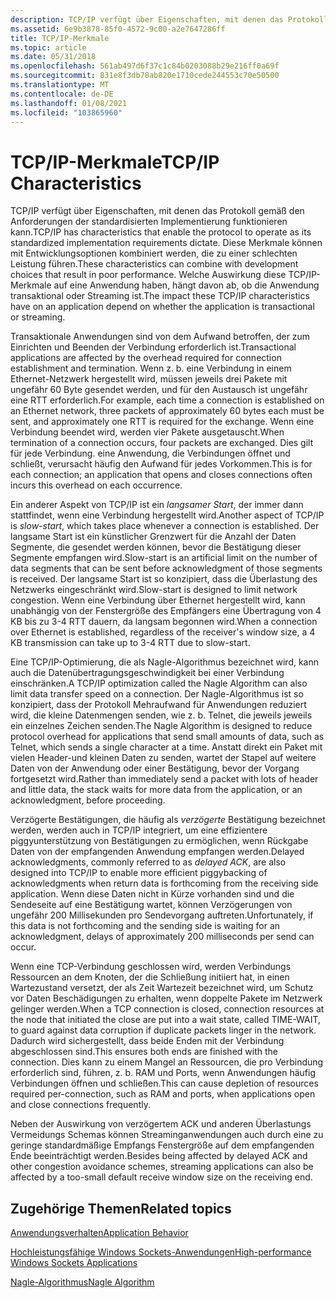 ```yaml
---
description: TCP/IP verfügt über Eigenschaften, mit denen das Protokoll gemäß den Anforderungen der standardisierten Implementierung funktionieren kann.
ms.assetid: 6e9b3878-85f0-4572-9c00-a2e7647286ff
title: TCP/IP-Merkmale
ms.topic: article
ms.date: 05/31/2018
ms.openlocfilehash: 561ab497d6f37c1c84b0203088b29e216ff0a69f
ms.sourcegitcommit: 831e8f3db78ab820e1710cede244553c70e50500
ms.translationtype: MT
ms.contentlocale: de-DE
ms.lasthandoff: 01/08/2021
ms.locfileid: "103865960"
---
```

# <a name="tcpip-characteristics"></a><span data-ttu-id="56533-103">TCP/IP-Merkmale</span><span class="sxs-lookup"><span data-stu-id="56533-103">TCP/IP Characteristics</span></span>

<span data-ttu-id="56533-104">TCP/IP verfügt über Eigenschaften, mit denen das Protokoll gemäß den Anforderungen der standardisierten Implementierung funktionieren kann.</span><span class="sxs-lookup"><span data-stu-id="56533-104">TCP/IP has characteristics that enable the protocol to operate as its standardized implementation requirements dictate.</span></span> <span data-ttu-id="56533-105">Diese Merkmale können mit Entwicklungsoptionen kombiniert werden, die zu einer schlechten Leistung führen.</span><span class="sxs-lookup"><span data-stu-id="56533-105">These characteristics can combine with development choices that result in poor performance.</span></span> <span data-ttu-id="56533-106">Welche Auswirkung diese TCP/IP-Merkmale auf eine Anwendung haben, hängt davon ab, ob die Anwendung transaktional oder Streaming ist.</span><span class="sxs-lookup"><span data-stu-id="56533-106">The impact these TCP/IP characteristics have on an application depend on whether the application is transactional or streaming.</span></span>

<span data-ttu-id="56533-107">Transaktionale Anwendungen sind von dem Aufwand betroffen, der zum Einrichten und Beenden der Verbindung erforderlich ist.</span><span class="sxs-lookup"><span data-stu-id="56533-107">Transactional applications are affected by the overhead required for connection establishment and termination.</span></span> <span data-ttu-id="56533-108">Wenn z. b. eine Verbindung in einem Ethernet-Netzwerk hergestellt wird, müssen jeweils drei Pakete mit ungefähr 60 Byte gesendet werden, und für den Austausch ist ungefähr eine RTT erforderlich.</span><span class="sxs-lookup"><span data-stu-id="56533-108">For example, each time a connection is established on an Ethernet network, three packets of approximately 60 bytes each must be sent, and approximately one RTT is required for the exchange.</span></span> <span data-ttu-id="56533-109">Wenn eine Verbindung beendet wird, werden vier Pakete ausgetauscht.</span><span class="sxs-lookup"><span data-stu-id="56533-109">When termination of a connection occurs, four packets are exchanged.</span></span> <span data-ttu-id="56533-110">Dies gilt für jede Verbindung. eine Anwendung, die Verbindungen öffnet und schließt, verursacht häufig den Aufwand für jedes Vorkommen.</span><span class="sxs-lookup"><span data-stu-id="56533-110">This is for each connection; an application that opens and closes connections often incurs this overhead on each occurrence.</span></span>

<span data-ttu-id="56533-111">Ein anderer Aspekt von TCP/IP ist ein *langsamer Start*, der immer dann stattfindet, wenn eine Verbindung hergestellt wird.</span><span class="sxs-lookup"><span data-stu-id="56533-111">Another aspect of TCP/IP is *slow-start*, which takes place whenever a connection is established.</span></span> <span data-ttu-id="56533-112">Der langsame Start ist ein künstlicher Grenzwert für die Anzahl der Daten Segmente, die gesendet werden können, bevor die Bestätigung dieser Segmente empfangen wird.</span><span class="sxs-lookup"><span data-stu-id="56533-112">Slow-start is an artificial limit on the number of data segments that can be sent before acknowledgment of those segments is received.</span></span> <span data-ttu-id="56533-113">Der langsame Start ist so konzipiert, dass die Überlastung des Netzwerks eingeschränkt wird.</span><span class="sxs-lookup"><span data-stu-id="56533-113">Slow-start is designed to limit network congestion.</span></span> <span data-ttu-id="56533-114">Wenn eine Verbindung über Ethernet hergestellt wird, kann unabhängig von der Fenstergröße des Empfängers eine Übertragung von 4 KB bis zu 3-4 RTT dauern, da langsam begonnen wird.</span><span class="sxs-lookup"><span data-stu-id="56533-114">When a connection over Ethernet is established, regardless of the receiver's window size, a 4 KB transmission can take up to 3-4 RTT due to slow-start.</span></span>

<span data-ttu-id="56533-115">Eine TCP/IP-Optimierung, die als Nagle-Algorithmus bezeichnet wird, kann auch die Datenübertragungsgeschwindigkeit bei einer Verbindung einschränken.</span><span class="sxs-lookup"><span data-stu-id="56533-115">A TCP/IP optimization called the Nagle Algorithm can also limit data transfer speed on a connection.</span></span> <span data-ttu-id="56533-116">Der Nagle-Algorithmus ist so konzipiert, dass der Protokoll Mehraufwand für Anwendungen reduziert wird, die kleine Datenmengen senden, wie z. b. Telnet, die jeweils jeweils ein einzelnes Zeichen senden.</span><span class="sxs-lookup"><span data-stu-id="56533-116">The Nagle Algorithm is designed to reduce protocol overhead for applications that send small amounts of data, such as Telnet, which sends a single character at a time.</span></span> <span data-ttu-id="56533-117">Anstatt direkt ein Paket mit vielen Header-und kleinen Daten zu senden, wartet der Stapel auf weitere Daten von der Anwendung oder einer Bestätigung, bevor der Vorgang fortgesetzt wird.</span><span class="sxs-lookup"><span data-stu-id="56533-117">Rather than immediately send a packet with lots of header and little data, the stack waits for more data from the application, or an acknowledgment, before proceeding.</span></span>

<span data-ttu-id="56533-118">Verzögerte Bestätigungen, die häufig als *verzögerte* Bestätigung bezeichnet werden, werden auch in TCP/IP integriert, um eine effizientere piggyunterstützung von Bestätigungen zu ermöglichen, wenn Rückgabe Daten von der empfangenden Anwendung empfangen werden.</span><span class="sxs-lookup"><span data-stu-id="56533-118">Delayed acknowledgments, commonly referred to as *delayed ACK*, are also designed into TCP/IP to enable more efficient piggybacking of acknowledgments when return data is forthcoming from the receiving side application.</span></span> <span data-ttu-id="56533-119">Wenn diese Daten nicht in Kürze vorhanden sind und die Sendeseite auf eine Bestätigung wartet, können Verzögerungen von ungefähr 200 Millisekunden pro Sendevorgang auftreten.</span><span class="sxs-lookup"><span data-stu-id="56533-119">Unfortunately, if this data is not forthcoming and the sending side is waiting for an acknowledgment, delays of approximately 200 milliseconds per send can occur.</span></span>

<span data-ttu-id="56533-120">Wenn eine TCP-Verbindung geschlossen wird, werden Verbindungs Ressourcen an dem Knoten, der die Schließung initiiert hat, in einen Wartezustand versetzt, der als Zeit Wartezeit bezeichnet wird, um Schutz vor Daten Beschädigungen zu erhalten, wenn doppelte Pakete im Netzwerk gelinger werden.</span><span class="sxs-lookup"><span data-stu-id="56533-120">When a TCP connection is closed, connection resources at the node that initiated the close are put into a wait state, called TIME-WAIT, to guard against data corruption if duplicate packets linger in the network.</span></span> <span data-ttu-id="56533-121">Dadurch wird sichergestellt, dass beide Enden mit der Verbindung abgeschlossen sind.</span><span class="sxs-lookup"><span data-stu-id="56533-121">This ensures both ends are finished with the connection.</span></span> <span data-ttu-id="56533-122">Dies kann zu einem Mangel an Ressourcen, die pro Verbindung erforderlich sind, führen, z. b. RAM und Ports, wenn Anwendungen häufig Verbindungen öffnen und schließen.</span><span class="sxs-lookup"><span data-stu-id="56533-122">This can cause depletion of resources required per-connection, such as RAM and ports, when applications open and close connections frequently.</span></span>

<span data-ttu-id="56533-123">Neben der Auswirkung von verzögertem ACK und anderen Überlastungs Vermeidungs Schemas können Streaminganwendungen auch durch eine zu geringe standardmäßige Empfangs Fenstergröße auf dem empfangenden Ende beeinträchtigt werden.</span><span class="sxs-lookup"><span data-stu-id="56533-123">Besides being affected by delayed ACK and other congestion avoidance schemes, streaming applications can also be affected by a too-small default receive window size on the receiving end.</span></span>

## <a name="related-topics"></a><span data-ttu-id="56533-124">Zugehörige Themen</span><span class="sxs-lookup"><span data-stu-id="56533-124">Related topics</span></span>

<dl> <dt>

[<span data-ttu-id="56533-125">Anwendungsverhalten</span><span class="sxs-lookup"><span data-stu-id="56533-125">Application Behavior</span></span>](application-behavior-2.md)
</dt> <dt>

[<span data-ttu-id="56533-126">Hochleistungsfähige Windows Sockets-Anwendungen</span><span class="sxs-lookup"><span data-stu-id="56533-126">High-performance Windows Sockets Applications</span></span>](high-performance-windows-sockets-applications-2.md)
</dt> <dt>

[<span data-ttu-id="56533-127">Nagle-Algorithmus</span><span class="sxs-lookup"><span data-stu-id="56533-127">Nagle Algorithm</span></span>](https://msdn.microsoft.com/library/ms817942.aspx)
</dt> </dl>

 

 



